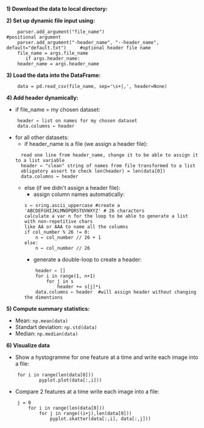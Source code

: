 **1) Download the data to local directory:**

**2) Set up dynamic file input using:**
```
	parser.add_argument("file_name")    						#positional argument
	parser.add_argument("-header_name", "--header_name", default="default.txt") 	#optional header file name
	file_name = args.file_name
	   if args.header_name:
	header_name = args.header_name
```
**3) Load the data into the DataFrame:**
```
	data = pd.read_csv(file_name, sep='\s+|,', header=None)
```
**4) Add header dynamically:**
* if file_name = my chosen dataset:
```
	header ← list on names for my chosen dataset
	data.columns ← header 						
```
* for all other datasets:
  - if header_name is a file (we assign a header file):
  ```
  	read one line from header_name, change it to be able to assign it to a list variable
  	header ← "clean" string of names from file transformed to a list
  	obligatory assert to check len(header) = len(data[0])
  	data.columns ← header 						
  ```
  - else (if we didn't assign a header file):
    - assign column names automatically:
    ```
	s ← sring.ascii_uppercase #create a 'ABCDEFGHIJKLMNOPQRSTUVWXYZ' # 26 characters
	calculate a var n for the loop to be able to generate a list with non-repetitive chars 
	like AA or AAA to name all the columns
	if col_number % 26 != 0:
	    n ← col_number // 26 + 1
	else:
	    n ← col_number // 26    	
    ```
    - generate a double-loop to create a header:
    ```
    	header ← []
        for i in range(1, n+1)
            for j in s
                header += s[j]*i
        data.columns ← header  #will assign header without changing the dimentions
    ```
	
**5) Compute summary statistics:**
* Mean: `np.mean(data)`
* Standart deviation: `np.std(data)`
* Median: `np.median(data)`
	
**6) Visualize data**
* Show a hystogramme for one feature at a time and write each image into a file:
```
	for i in range(len(data[0]))
            pyplot.plot(data[:,i]))
```
* Compare 2 features at a time write each image into a file:
```
	j = 0
        for i in range(len(data[0])) 
            for j in range((i+j),len(data[0])) 
                pyplot.skatter(data[:,i], data[:,j]))
```
				
